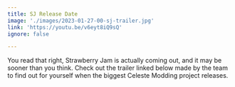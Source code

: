 ```yaml
---
title: SJ Release Date
image: './images/2023-01-27-00-sj-trailer.jpg'
link: 'https://youtu.be/v6eyt8iQ9sQ'
ignore: false

---
```


You read that right, Strawberry Jam is actually coming out, and it may be sooner than you think. Check out the trailer linked below made by the team to find out for yourself when the biggest Celeste Modding project releases.
